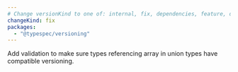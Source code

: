 ```yaml
---
# Change versionKind to one of: internal, fix, dependencies, feature, deprecation, breaking
changeKind: fix
packages:
  - "@typespec/versioning"
---
```


Add validation to make sure types referencing array in union types have compatible versioning.
